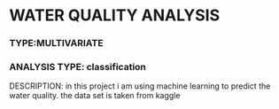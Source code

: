 
# WATER QUALITY ANALYSIS

### TYPE:MULTIVARIATE

### ANALYSIS TYPE: classification


DESCRIPTION:
in this project i am using machine learning to predict the water quality. the data set is taken from kaggle


